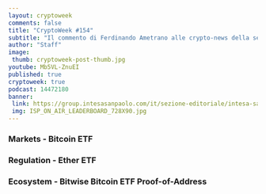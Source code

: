 ```yaml
---
layout: cryptoweek
comments: false
title: "CryptoWeek #154"
subtitle: "Il commento di Ferdinando Ametrano alle crypto-news della settimana."
author: "Staff"
image:
 thumb: cryptoweek-post-thumb.jpg
youtube: Mb5VL-ZnuEI
published: true
cryptoweek: true
podcast: 14472180
banner:
 link: https://group.intesasanpaolo.com/it/sezione-editoriale/intesa-sanpaolo-on-air?utm_campaign=GoldInstitute&utm_source=GoldInstitute&utm_medium=Banner_CPM&utm_content=DisplayAwareness&utm_term=GoldInstitute_Banner_CPM_GoldInstitute_
 img: ISP_ON_AIR_LEADERBOARD_728X90.jpg
---
```


### Markets - Bitcoin ETF

### Regulation - Ether ETF

### Ecosystem - Bitwise Bitcoin ETF Proof-of-Address
